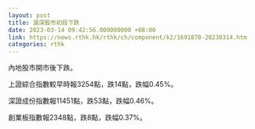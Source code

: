 ```yaml
---
layout: post
title: 滬深股市初段下跌
date: 2023-03-14 09:42:56.000000000 +08:00
link: https://news.rthk.hk/rthk/ch/component/k2/1691870-20230314.htm
categories: rthk
---
```


內地股市開市後下跌。

上證綜合指數較早時報3254點，跌14點，跌幅0.45%。

深證成份指數報11451點，跌53點，跌幅0.46%。

創業板指數報2348點，跌8點，跌幅0.37%。
